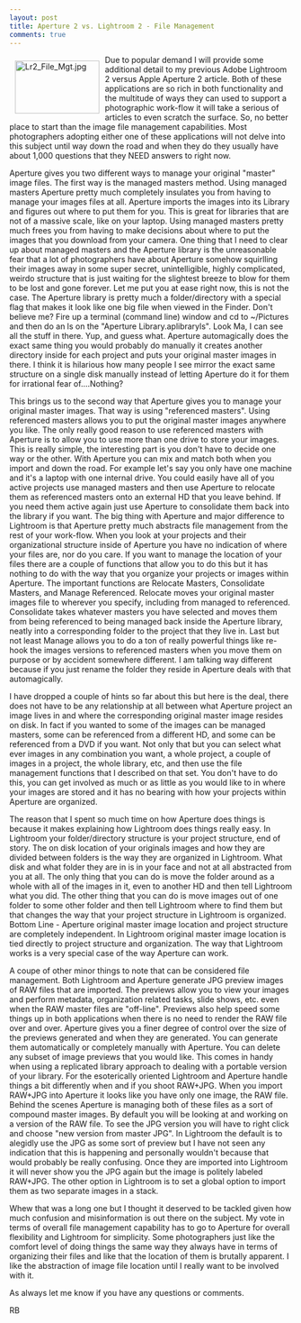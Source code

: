 ```yaml
---
layout: post
title: Aperture 2 vs. Lightroom 2 - File Management
comments: true
---
```

<a href="/wp-content/uploads/2008/Lr2_File_Mgt.jpg"><img title="Lr2_File_Mgt.jpg" src="/wp-content/uploads/2008/.thumbs/.Lr2_File_Mgt.jpg" border="0" alt="Lr2_File_Mgt.jpg" hspace="10" vspace="10" width="150" height="94" align="left" /></a>Due to popular demand I will provide some additional detail to my previous Adobe Lightroom 2 versus Apple Aperture 2 article. Both of these applications are so rich in both functionality and the multitude of ways they can used to support a photographic work-flow it will take a serious of articles to even scratch the surface. So, no better place to start than the image file management capabilities. Most photographers adopting either one of these applications will not delve into this subject until way down the road and when they do they usually have about 1,000 questions that they NEED answers to right now.

Aperture gives you two different ways to manage your original "master" image files. The first way is the managed masters method. Using managed masters Aperture pretty much completely insulates you from having to manage your images files at all. Aperture imports the images into its Library and figures out where to put them for you. This is great for libraries that are not of a massive scale, like on your laptop. <!--more-->Using managed masters pretty much frees you from having to make decisions about where to put the images that you download from your camera. One thing that I need to clear up about managed masters and the Aperture library is the unreasonable fear that a lot of photographers have about Aperture somehow squirlling their images away in some super secret, unintelligible, highly complicated, weirdo structure that is just waiting for the slightest breeze to blow for them to be lost and gone forever. Let me put you at ease right now, this is not the case. The Aperture library is pretty much a folder/directory with a special flag that makes it look like one big file when viewed in the Finder. Don't believe me? Fire up a terminal (command line) window and cd to ~/Pictures and then do an ls on the "Aperture Library.aplibraryls". Look Ma, I can see all the stuff in there. Yup, and guess what. Aperture automagically does the exact same thing you would probably do manually it creates another directory inside for each project and puts your original master images in there. I think it is hilarious how many people I see mirror the exact same structure on a single disk manually instead of letting Aperture do it for them for irrational fear of....Nothing?

This brings us to the second way that Aperture gives you to manage your original master images. That way is using "referenced masters". Using referenced masters allows you to put the original master images anywhere you like. The only really good reason to use referenced masters with Aperture is to allow you to use more than one drive to store your images. This is really simple, the interesting part is you don't have to decide one way or the other. With Aperture you can mix and match both when you import and down the road. For example let's say you only have one machine and it's a laptop with one internal drive. You could easily have all of you active projects use managed masters and then use Aperture to relocate them as referenced masters onto an external HD that you leave behind. If you need them active again just use Aperture to consolidate them back into the library if you want. The big thing with Aperture and major difference to Lightroom is that Aperture pretty much abstracts file management from the rest of your work-flow. When you look at your projects and their organizational structure inside of Aperture you have no indication of where your files are, nor do you care. If you want to manage the location of your files there are a couple of functions that allow you to do this but it has nothing to do with the way that you organize your projects or images within Aperture. The important functions are Relocate Masters, Consolidate Masters, and Manage Referenced. Relocate moves your original master images file to wherever you specify, including from managed to referenced. Consolidate takes whatever masters you have selected and moves them from being referenced to being managed back inside the Aperture library, neatly into a corresponding folder to the project that they live in. Last but not least Manage allows you to do a ton of really powerful things like re-hook the images versions to referenced masters when you move them on purpose or by accident somewhere different. I am talking way different because if you just rename the folder they reside in Aperture deals with that automagically.

I have dropped a couple of hints so far about this but here is the deal, there does not have to be any relationship at all between what Aperture project an image lives in and where the corresponding original master image resides on disk. In fact if you wanted to some of the images can be managed masters, some can be referenced from a different HD, and some can be referenced from a DVD if you want. Not only that but you can select what ever images in any combination you want, a whole project, a couple of images in a project, the whole library, etc, and then use the file management functions that I described on that set. You don't have to do this, you can get involved as much or as little as you would like to in where your images are stored and it has no bearing with how your projects within Aperture are organized.

The reason that I spent so much time on how Aperture does things is because it makes explaining how Lightroom does things really easy. In Lightroom your folder/directory structure is your project structure, end of story. The on disk location of your originals images and how they are divided between folders is the way they are organized in Lightroom. What disk and what folder they are in is in your face and not at all abstracted from you at all. The only thing that you can do is move the folder around as a whole with all of the images in it, even to another HD and then tell Lightroom what you did. The other thing that you can do is move images out of one folder to some other folder and then tell Lightroom where to find them but that changes the way that your project structure in Lightroom is organized. Bottom Line - Aperture original master image location and project structure are completely independent. In Lightroom original master image location is tied directly to project structure and organization. The way that Lightroom works is a very special case of the way Aperture can work.

A coupe of other minor things to note that can be considered file management. Both Lightroom and Aperture generate JPG preview images of RAW files that are imported. The previews allow you to view your images and perform metadata, organization related tasks, slide shows, etc. even when the RAW master files are "off-line". Previews also help speed some things up in both applications when there is no need to render the RAW file over and over. Aperture gives you a finer degree of control over the size of the previews generated and when they are generated. You can generate them automatically or completely manually with Aperture. You can delete any subset of image previews that you would like. This comes in handy when using a replicated library approach to dealing with a portable version of your library.
For the esoterically oriented Lightroom and Aperture handle things a bit differently when and if you shoot RAW+JPG. When you import RAW+JPG into Aperture it looks like you have only one image, the RAW file. Behind the scenes Aperture is managing both of these files as a sort of compound master images. By default you will be looking at and working on a version of the RAW file. To see the JPG version you will have to right click and choose "new version from master JPG". In Lightroom the default is to alegidly use the JPG as some sort of preview but I have not seen any indication that this is happening and personally wouldn't because that would probably be really confusing. Once they are imported into Lightroom it will never show you the JPG again but the image is politely labeled RAW+JPG. The other option in Lightroom is to set a global option to import them as two separate images in a stack.

Whew that was a long one but I thought it deserved to be tackled given how much confusion and misinformation is out there on the subject. My vote in terms of overall file management capability has to go to Aperture for overall flexibility and Lightroom for simplicity. Some photographers just like the comfort level of doing things the same way they always have in terms of organizing their files and like that the location of them is brutally apparent. I like the abstraction of image file location until I really want to be involved with it.

As always let me know if you have any questions or comments.

RB